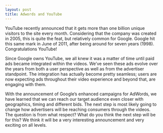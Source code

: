```yaml
---
layout: post
title: Adwords and YouTube
---
```

YouTube recently announced that it gets more than one billion unique visitors to the site every month. Considering that the company was created in 2005, this is quite the feat, but relatively common for Google. Google hit this same mark in June of 2011, after being around for seven years (1998). Congratulations YouTube!

Since Google owns YouTube, we all knew it was a matter of time until paid ads became integrated within the videos. We’ve seen these ads evolve over the years from both a user perspective as well as from the advertiser standpoint. The integration has actually become pretty seamless; users are now expecting ads throughout their video experience and beyond that, are engaging with them.

With the announcement of Google’s enhanced campaigns for AdWords, we have learned that we can reach our target audience even closer with geographics, timing and different bids. The next step is most likely going to change how advertisers will be reaching consumers through the videos. The question is from what respect? What do you think the next step will be for this? We think it will be a very interesting announcement and very exciting on all levels.
